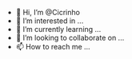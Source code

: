 - 👋 Hi, I’m @Cicrinho
- 👀 I’m interested in ...
- 🌱 I’m currently learning ...
- 💞️ I’m looking to collaborate on ...
- 📫 How to reach me ...

<!---
Cicrinho/Cicrinho is a ✨ special ✨ repository because its `README.md` (this file) appears on your GitHub profile.
You can click the Preview link to take a look at your changes.
--->
